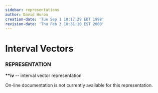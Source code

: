 ```yaml
---
sidebar: representations
author: David Huron
creation-date: 'Tue Sep 1 10:17:29 EDT 1998'
revision-date: 'Thu Feb 3 10:31:10 EST 2000'
---
```



Interval Vectors
===========================================

### REPRESENTATION

**\*\*iv** \-- interval vector representation

On-line documentation is not currently available for this
representation.

